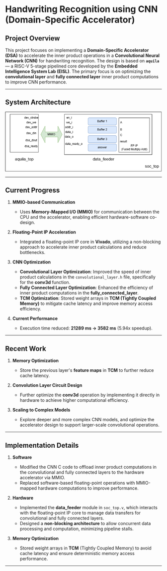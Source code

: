 # **Handwriting Recognition using CNN (Domain-Specific Accelerator)**  

## **Project Overview**  
This project focuses on implementing a **Domain-Specific Accelerator (DSA)** to accelerate the inner product operations in a **Convolutional Neural Network (CNN)** for handwriting recognition. The design is based on **`aquila`** — a RISC-V 5-stage pipelined core developed by the **Embedded Intelligence System Lab (EISL)**. The primary focus is on optimizing the **convolutional layer** and **fully connected layer** inner product computations to improve CNN performance.  

---

## **System Architecture**  
![block diagram](diagram.png)  

---

## **Current Progress**  

1. **MMIO-based Communication**  
   - Uses **Memory-Mapped I/O (MMIO)** for communication between the CPU and the accelerator, enabling efficient hardware-software co-design.  

2. **Floating-Point IP Acceleration**  
   - Integrated a floating-point IP core in **Vivado**, utilizing a non-blocking approach to accelerate inner product calculations and reduce bottlenecks.  

3. **CNN Optimization**  
   - **Convolutional Layer Optimization**: Improved the speed of inner product calculations in the `convolutional_layer.h` file, specifically for the **conv3d** function.  
   - **Fully Connected Layer Optimization**: Enhanced the efficiency of inner product computations in the **fully_connected_layer**.  
   - **TCM Optimization**: Stored weight arrays in **TCM (Tightly Coupled Memory)** to mitigate cache latency and improve memory access efficiency.  

4. **Current Performance**  
   - Execution time reduced: **21289 ms → 3582 ms** (5.94x speedup).  

---

## **Recent Work**  

1. **Memory Optimization**  
   - Store the previous layer's **feature maps** in **TCM** to further reduce cache latency.  

2. **Convolution Layer Circuit Design**  
   - Further optimize the **conv3d** operation by implementing it directly in hardware to achieve higher computational efficiency.  

3. **Scaling to Complex Models**  
   - Explore deeper and more complex CNN models, and optimize the accelerator design to support larger-scale convolutional operations.  

---

## **Implementation Details**  

1. **Software**  
   - Modified the CNN C code to offload inner product computations in the convolutional and fully connected layers to the hardware accelerator via MMIO.  
   - Replaced software-based floating-point operations with MMIO-mapped hardware computations to improve performance.  

2. **Hardware**  
   - Implemented the **data_feeder** module in `soc_top.v`, which interacts with the floating-point IP core to manage data transfers for convolutional and fully connected layers.  
   - Designed a **non-blocking architecture** to allow concurrent data processing and computation, minimizing pipeline stalls.  

3. **Memory Optimization**  
   - Stored weight arrays in **TCM** (Tightly Coupled Memory) to avoid cache latency and ensure deterministic memory access performance.  
---
